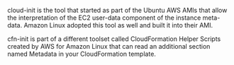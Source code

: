 cloud-init is the tool that started as part of the Ubuntu AWS AMIs that allow the interpretation of the EC2 user-data component of the instance meta-data. Amazon Linux adopted this tool as well and built it into their AMI.

cfn-init is part of a different toolset called CloudFormation Helper Scripts created by AWS for Amazon Linux that can read an additional section named Metadata in your CloudFormation template.
